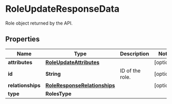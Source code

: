 # RoleUpdateResponseData

Role object returned by the API.

## Properties

| Name              | Type                                                          | Description     | Notes      |
| ----------------- | ------------------------------------------------------------- | --------------- | ---------- |
| **attributes**    | [**RoleUpdateAttributes**](RoleUpdateAttributes.md)           |                 | [optional] |
| **id**            | **String**                                                    | ID of the role. | [optional] |
| **relationships** | [**RoleResponseRelationships**](RoleResponseRelationships.md) |                 | [optional] |
| **type**          | **RolesType**                                                 |                 |
